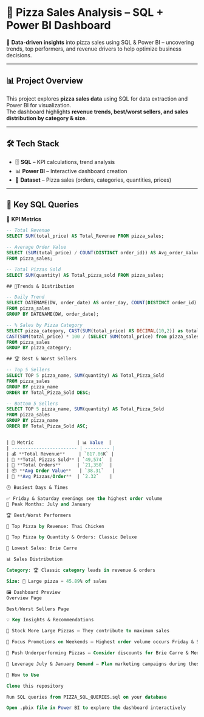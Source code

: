 # 🍕 Pizza Sales Analysis – SQL + Power BI Dashboard  

🚀 **Data-driven insights** into pizza sales using SQL & Power BI – uncovering trends, top performers, and revenue drivers to help optimize business decisions.  

---

## 📊 **Project Overview**  
This project explores **pizza sales data** using SQL for data extraction and Power BI for visualization.  
The dashboard highlights **revenue trends, best/worst sellers, and sales distribution by category & size**.

---

## 🛠️ **Tech Stack**
- 🗄 **SQL** – KPI calculations, trend analysis  
- 📊 **Power BI** – Interactive dashboard creation  
- 📂 **Dataset** – Pizza sales (orders, categories, quantities, prices)

---

## 🧮 **Key SQL Queries**

🔑 **KPI Metrics**
```sql
-- Total Revenue
SELECT SUM(total_price) AS Total_Revenue FROM pizza_sales;

-- Average Order Value
SELECT (SUM(total_price) / COUNT(DISTINCT order_id)) AS Avg_order_Value
FROM pizza_sales;

-- Total Pizzas Sold
SELECT SUM(quantity) AS Total_pizza_sold FROM pizza_sales;

## 📅Trends & Distribution

-- Daily Trend
SELECT DATENAME(DW, order_date) AS order_day, COUNT(DISTINCT order_id) AS total_orders
FROM pizza_sales
GROUP BY DATENAME(DW, order_date);

-- % Sales by Pizza Category
SELECT pizza_category, CAST(SUM(total_price) AS DECIMAL(10,2)) as total_revenue,
CAST(SUM(total_price) * 100 / (SELECT SUM(total_price) from pizza_sales) AS DECIMAL(10,2)) AS PCT
FROM pizza_sales
GROUP BY pizza_category;

## 🏆 Best & Worst Sellers

-- Top 5 Sellers
SELECT TOP 5 pizza_name, SUM(quantity) AS Total_Pizza_Sold
FROM pizza_sales
GROUP BY pizza_name
ORDER BY Total_Pizza_Sold DESC;

-- Bottom 5 Sellers
SELECT TOP 5 pizza_name, SUM(quantity) AS Total_Pizza_Sold
FROM pizza_sales
GROUP BY pizza_name
ORDER BY Total_Pizza_Sold ASC;


| 📌 Metric                | 📊 Value  |
| ------------------------ | --------- |
| 💰 **Total Revenue**     | `817.86K` |
| 🍕 **Total Pizzas Sold** | `49,574`  |
| 🛒 **Total Orders**      | `21,350`  |
| 📦 **Avg Order Value**   | `38.31`   |
| 🔢 **Avg Pizzas/Order**  | `2.32`    |

🕑 Busiest Days & Times

✅ Friday & Saturday evenings see the highest order volume
📅 Peak Months: July and January

🏆 Best/Worst Performers

🥇 Top Pizza by Revenue: Thai Chicken

🥇 Top Pizza by Quantity & Orders: Classic Deluxe

🥀 Lowest Sales: Brie Carre

📊 Sales Distribution

Category: 🏆 Classic category leads in revenue & orders

Size: 🍕 Large pizza = 45.89% of sales

🖼 Dashboard Preview
Overview Page

Best/Worst Sellers Page

💡 Key Insights & Recommendations

📌 Stock More Large Pizzas – They contribute to maximum sales

📌 Focus Promotions on Weekends – Highest order volume occurs Friday & Saturday evenings

📌 Push Underperforming Pizzas – Consider discounts for Brie Carre & Mediterranean pizzas

📌 Leverage July & January Demand – Plan marketing campaigns during these months

🚀 How to Use

Clone this repository

Run SQL queries from PIZZA_SQL_QUERIES.sql on your database

Open .pbix file in Power BI to explore the dashboard interactively
